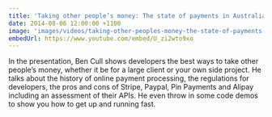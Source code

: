 ```yaml
---
title: 'Taking other people’s money: The state of payments in Australia – Ben Cull | DDD Melbourne'
date: 2014-08-06 12:00:00 +1100
image: 'images/videos/taking-other-peoples-money-the-state-of-payments-in-australia-ben-cull-ddd-melbourne.jpg'
embedUrl: https://www.youtube.com/embed/U_zi2wto9xo
---
```


In the presentation, Ben Cull shows developers the best ways to take other people’s money, whether it be for a large client or your own side project. He talks about the history of online payment processing, the regulations for developers, the pros and cons of Stripe, Paypal, Pin Payments and Alipay including an assessment of their APIs. He even throw in some code demos to show you how to get up and running fast.
